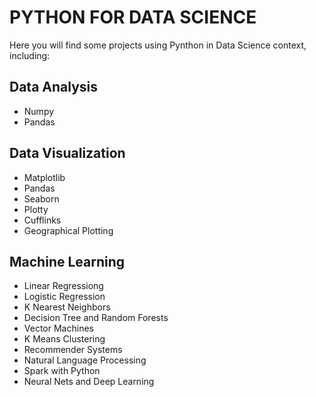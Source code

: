# PYTHON FOR DATA SCIENCE

Here you will find some projects using Pynthon in Data Science context, including:

## Data Analysis
-  Numpy
-  Pandas

## Data Visualization
-  Matplotlib
-  Pandas
-  Seaborn
-  Plotty
-  Cufflinks
-  Geographical Plotting

## Machine Learning
- Linear Regressiong
- Logistic Regression
- K Nearest Neighbors
- Decision Tree and Random Forests
- Vector Machines
- K Means Clustering
- Recommender Systems
- Natural Language Processing
- Spark with Python
- Neural Nets and Deep Learning

